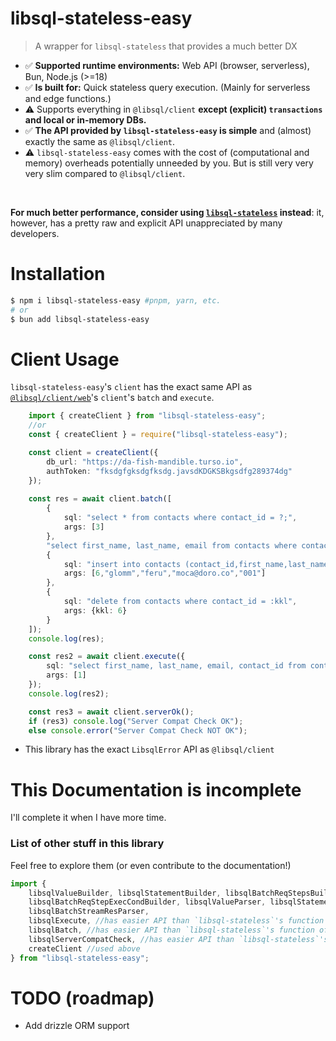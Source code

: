 # libsql-stateless-easy

> A wrapper for `libsql-stateless` that provides a much better DX
- ✅ **Supported runtime environments:** Web API (browser, serverless), Bun, Node.js (>=18)
- ✅ **Is built for:** Quick stateless query execution. (Mainly for serverless and edge functions.)
- ⚠️ Supports everything in `@libsql/client` **except (explicit) `transactions` and local or in-memory DBs.**
- ✅ **The API provided by `libsql-stateless-easy` is simple** and (almost) exactly the same as `@libsql/client`.
- ⚠️ `libsql-stateless-easy` comes with the cost of (computational and memory) overheads potentially unneeded by you. But is still very very very slim compared to `@libsql/client`.

<br>

**For much better performance, consider using [`libsql-stateless`](https://github.com/DaBigBlob/libsql-stateless) instead**: it, however, has a pretty raw and explicit API unappreciated by many developers.

# Installation
```sh
$ npm i libsql-stateless-easy #pnpm, yarn, etc.
# or
$ bun add libsql-stateless-easy
```

# Client Usage
`libsql-stateless-easy`'s `client` has the exact same API as [`@libsql/client/web`](https://docs.turso.tech/libsql/client-access/javascript-typescript-sdk#create-a-database-client-object-for-local-and-remote-access)'s `client`'s `batch` and `execute`.
```ts
    import { createClient } from "libsql-stateless-easy";
    //or
    const { createClient } = require("libsql-stateless-easy");

    const client = createClient({
        db_url: "https://da-fish-mandible.turso.io",
        authToken: "fksdgfgksdgfksdg.javsdKDGKSBkgsdfg289374dg"
    });
    
    const res = await client.batch([
        {
            sql: "select * from contacts where contact_id = ?;",
            args: [3]
        },
        "select first_name, last_name, email from contacts where contact_id = 2",
        {
            sql: "insert into contacts (contact_id,first_name,last_name,email,phone) values (?,?,?,?,?);",
            args: [6,"glomm","feru","moca@doro.co","001"]
        },
        {
            sql: "delete from contacts where contact_id = :kkl",
            args: {kkl: 6}
        }
    ]);
    console.log(res);

    const res2 = await client.execute({
        sql: "select first_name, last_name, email, contact_id from contacts where contact_id = ?;",
        args: [1]
    });
    console.log(res2);

    const res3 = await client.serverOk();
    if (res3) console.log("Server Compat Check OK");
    else console.error("Server Compat Check NOT OK");
```

- This library has the exact `LibsqlError` API as `@libsql/client`

# This Documentation is incomplete
I'll complete it when I have more time.
### List of other stuff in this library
Feel free to explore them (or even contribute to the documentation!)
```ts
import {
    libsqlValueBuilder, libsqlStatementBuilder, libsqlBatchReqStepsBuilder,
    libsqlBatchReqStepExecCondBuilder, libsqlValueParser, libsqlStatementResParser,
    libsqlBatchStreamResParser,
    libsqlExecute, //has easier API than `libsql-stateless`'s function of the same name
    libsqlBatch, //has easier API than `libsql-stateless`'s function of the same name
    libsqlServerCompatCheck, //has easier API than `libsql-stateless`'s function of the same name
    createClient //used above
} from "libsql-stateless-easy";
```

# TODO (roadmap)
- Add drizzle ORM support